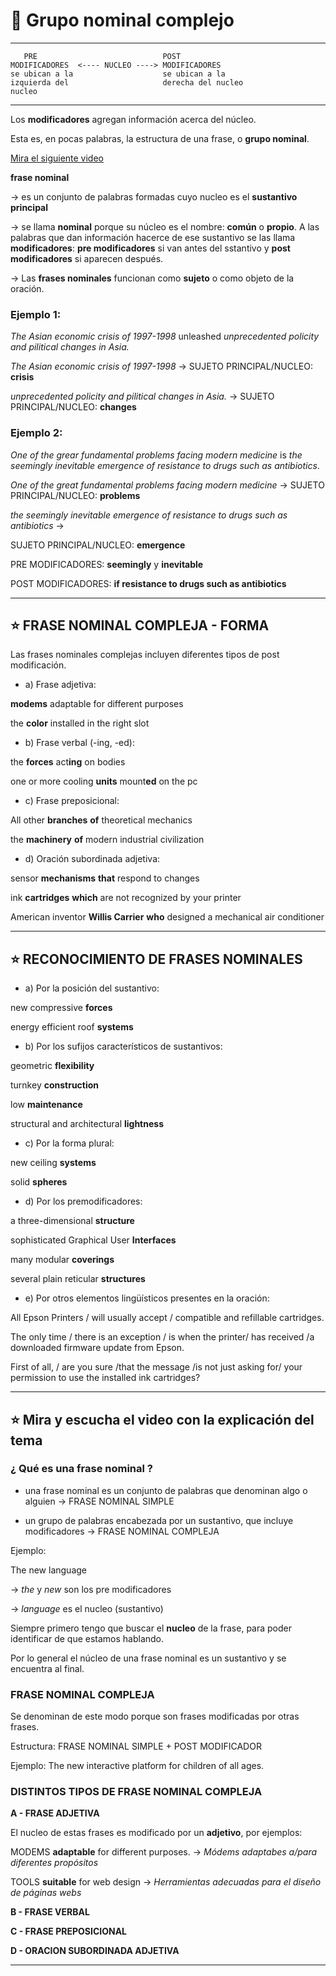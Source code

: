 # :book: Grupo nominal complejo

---

```
   PRE                            POST
MODIFICADORES  <---- NUCLEO ----> MODIFICADORES
se ubican a la                    se ubican a la
izquierda del                     derecha del nucleo
nucleo
```

---

Los **modificadores** agregan información acerca del núcleo.

Esta es, en pocas palabras, la estructura de una frase, o **grupo nominal**.

[Mira el siguiente video](https://www.youtube.com/watch?v=6Slemv2fZOE&feature=youtu.be)

**frase nominal** 

-> es un conjunto de palabras formadas cuyo nucleo es el **sustantivo principal**

-> se llama **nominal** porque su núcleo es el nombre: **común** o **propio**. A las palabras que dan información hacerce de ese sustantivo se las llama **modificadores**: **pre modificadores** si van antes del sstantivo y **post modificadores** si aparecen después.

-> Las **frases nominales** funcionan como **sujeto** o como objeto de la oración.


### Ejemplo 1: 

*The Asian economic crisis of 1997-1998* unleashed *unprecedented policity and pilitical changes in Asia.*

*The Asian economic crisis of 1997-1998*  -> SUJETO PRINCIPAL/NUCLEO: **crisis**

*unprecedented policity and pilitical changes in Asia.* -> SUJETO PRINCIPAL/NUCLEO: **changes**


### Ejemplo 2:

*One of the grear fundamental problems facing modern medicine* is *the seemingly inevitable emergence of resistance to drugs such as antibiotics*.


*One of the great fundamental problems facing modern medicine* -> SUJETO PRINCIPAL/NUCLEO: **problems**

*the seemingly inevitable emergence of resistance to drugs such as antibiotics* ->

SUJETO PRINCIPAL/NUCLEO: **emergence**

PRE MODIFICADORES: **seemingly** y **inevitable**

POST MODIFICADORES: **if resistance to drugs such as antibiotics**

---

## :star: FRASE NOMINAL COMPLEJA - FORMA

Las frases nominales complejas incluyen diferentes tipos de post modificación. 

- a) Frase adjetiva:

**modems** adaptable for different purposes 

the **color** installed in the right slot	




- b) Frase verbal (-ing, -ed):

the **forces** act**ing** on bodies

one or more cooling **units** mount**ed** on the pc	


- c) Frase preposicional:

All other **branches** **of** theoretical mechanics

the **machinery** **of** modern industrial civilization

- d) Oración subordinada adjetiva:

sensor **mechanisms** **that** respond to changes

ink **cartridges** **which** are not recognized by your printer

American inventor **Willis Carrier** **who** designed a mechanical air conditioner

---

## :star: RECONOCIMIENTO DE FRASES NOMINALES


- a) Por la posición del sustantivo:

new compressive **forces**

energy efficient roof **systems**


- b) Por los sufijos característicos de sustantivos:

geometric **flexibility**

turnkey **construction**

low **maintenance**
 
structural and architectural **lightness**


- c) Por la forma plural:

new ceiling **systems**

solid **spheres**

		
- d) Por los premodificadores:

a three-dimensional **structure**

sophisticated Graphical User **Interfaces**

many modular **coverings**

several plain reticular **structures**



- e) Por otros elementos lingüísticos presentes en la oración:

All Epson Printers / will usually accept / compatible and refillable cartridges. 

The only time / there is an exception / is when the printer/ has received /a downloaded firmware update from Epson. 

First of all, / are you sure /that the message /is not just asking for/ your permission to use the installed ink cartridges? 



---

## :star: Mira y escucha el video con la explicación del tema  


### ¿ Qué es una frase nominal ?

- una frase nominal es un conjunto de palabras que denominan algo o alguien -> FRASE NOMINAL SIMPLE

- un grupo de palabras encabezada por un sustantivo, que incluye modificadores -> FRASE NOMINAL COMPLEJA


Ejemplo:

The new language 

-> *the* y *new* son los pre modificadores

-> *language* es el nucleo (sustantivo)

Siempre primero tengo que buscar el **nucleo** de la frase, para poder identificar de que estamos hablando.

Por lo general el núcleo de una frase nominal es un sustantivo y se encuentra al final.

### FRASE NOMINAL COMPLEJA

Se denominan de este modo porque son frases modificadas por otras frases.

Estructura: FRASE NOMINAL SIMPLE + POST MODIFICADOR

Ejemplo: The new interactive platform for children of all ages.

### DISTINTOS TIPOS DE FRASE NOMINAL COMPLEJA

**A - FRASE ADJETIVA**

El nucleo de estas frases es modificado por un **adjetivo**, por ejemplos:

MODEMS **adaptable** for different purposes. -> *Módems adaptabes a/para diferentes propósitos*

TOOLS **suitable** for web design -> *Herramientas adecuadas para el diseño de páginas webs*


**B - FRASE VERBAL**

**C - FRASE PREPOSICIONAL**

**D - ORACION SUBORDINADA ADJETIVA**


---

